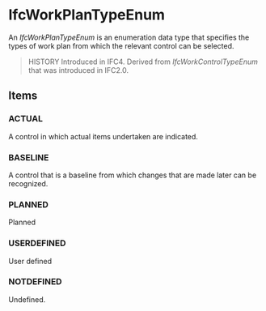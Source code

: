 # IfcWorkPlanTypeEnum

An _IfcWorkPlanTypeEnum_ is an enumeration data type that specifies the types of work plan from which the relevant control can be selected.

> HISTORY Introduced in IFC4. Derived from _IfcWorkControlTypeEnum_ that was introduced in IFC2.0.

## Items

### ACTUAL
A control in which actual items undertaken are indicated.

### BASELINE
A control that is a baseline from which changes that are made later can be recognized.

### PLANNED
Planned

### USERDEFINED
User defined

### NOTDEFINED
Undefined.
